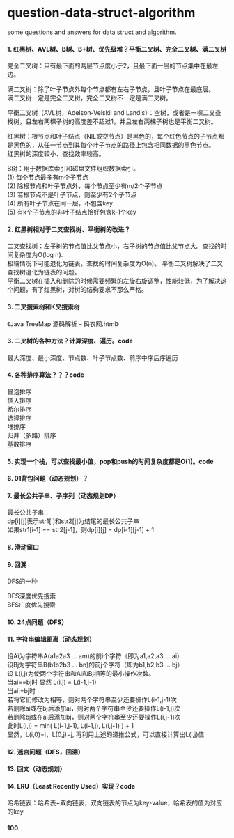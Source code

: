 # question-data-struct-algorithm
some questions and answers for data struct and algorithm.

#### 1. 红黑树、AVL树、B树、B+树、优先级堆？平衡二叉树、完全二叉树、满二叉树
完全二叉树：只有最下面的两层节点度小于2，且最下面一层的节点集中在最左边。<br>

满二叉树：除了叶子节点外每个节点都有左右子节点，且叶子节点在最底层。<br>
满二叉树一定是完全二叉树，完全二叉树不一定是满二叉树。<br>

平衡二叉树（AVL树，Adelson-Velskii and Landis）：空树，或者是一棵二叉查找树，且左右两棵子树的高度差不超过1，并且左右两棵子树也是平衡二叉树。<br>

红黑树：根节点和叶子结点（NIL或空节点）是黑色的，每个红色节点的子节点都是黑色的，从任一节点到其每个叶子节点的路径上包含相同数据的黑色节点。<br>
红黑树的深度较小、查找效率较高。<br>

B树：用于数据库索引和磁盘文件组织数据索引。<br>
(1) 每个节点最多有m个子节点<br>
(2) 除根节点和叶子节点外，每个节点至少有m/2个子节点<br>
(3) 若根节点不是叶子节点，则至少有2个子节点<br>
(4) 所有叶子节点在同一层，不包含key<br>
(5) 有k个子节点的非叶子结点恰好包含k-1个key

#### 2. 红黑树相对于二叉查找树、平衡树的改进？
二叉查找树：左子树的节点值比父节点小，右子树的节点值比父节点大。查找的时间复杂度为O(log n).<br>
极端情况下可能退化为链表，查找的时间复杂度为O(n)。
平衡二叉树解决了二叉查找树退化为链表的问题。<br>
平衡二叉树在插入和删除的时候需要频繁的左旋右旋调整，性能较低，为了解决这个问题，有了红黑树，对树的结构要求不那么严格。

#### 3. 二叉搜索树和K叉搜索树
《Java TreeMap 源码解析 – 码农网.html》


#### 3. 二叉树的各种方法？计算深度、遍历。code
最大深度、最小深度、节点数、叶子节点数、前序中序后序遍历

#### 4. 各种排序算法？？？code
冒泡排序<br>
插入排序<br>
希尔排序<br>
选择排序<br>
堆排序<br>
归并（多路）排序<br>
基数排序

#### 5. 实现一个栈，可以查找最小值，pop和push的时间复杂度都是O(1)。code

#### 6. 01背包问题（动态规划）？

#### 7. 最长公共子串、子序列（动态规划DP）
最长公共子串：<br>
dp[i][j]表示str1[i]和str2[j]为结尾的最长公共子串<br>
如果str1[i-1] == str2[j-1]，则dp[i][j] = dp[i-1][j-1] + 1

#### 8. 滑动窗口

#### 9. 回溯
DFS的一种

DFS深度优先搜索<br>
BFS广度优先搜索

#### 10. 24点问题（DFS）

#### 11. 字符串编辑距离（动态规划）

设Ai为字符串A(a1a2a3 … am)的前i个字符（即为a1,a2,a3 … ai）<br>
设Bj为字符串B(b1b2b3 … bn)的前j个字符（即为b1,b2,b3 … bj）<br>
设 L(i,j)为使两个字符串和Ai和Bj相等的最小操作次数。<br>
当ai==bj时 显然 L(i,j) = L(i-1,j-1)<br>
当ai!=bj时<br>
若将它们修改为相等，则对两个字符串至少还要操作L(i-1,j-1)次<br>
若删除ai或在bj后添加ai，则对两个字符串至少还要操作L(i-1,j)次<br>
若删除bj或在ai后添加bj，则对两个字符串至少还要操作L(i,j-1)次<br>
此时L(i,j) = min( L(i-1,j-1), L(i-1,j), L(i,j-1) ) + 1<br>
显然，L(i,0)=i，L(0,j)=j, 再利用上述的递推公式，可以直接计算出L(i,j)值<br>

#### 12. 迷宫问题（DFS，回溯）

#### 13. 回文（动态规划）

#### 14. LRU（Least Recently Used）实现？code
哈希链表：哈希表+双向链表，双向链表的节点为key-value，哈希表的值为对应的key

#### 100.
